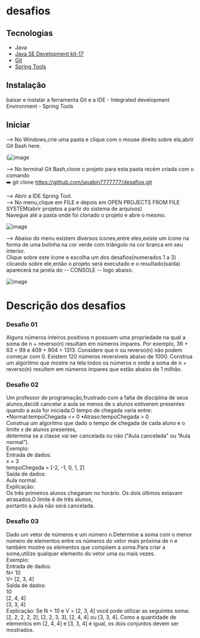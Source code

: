 # desafios  
## Tecnologias  
- Java  
- [Java SE Development kit-17](https://www.oracle.com/java/technologies/javase/jdk17-archive-downloads.html) 
- [Git](https://git-scm.com/downloads)
- [Spring Tools](https://spring.io/tools)  


## Instalação 
baixar e instalar a ferramenta Git e a IDE - Integrated development Environment - Spring Tools  

## Iniciar
--> No Windows,crie uma pasta e clique com o mouse direito sobre ela,abrir Git Bash here.  
   
   (![image](https://user-images.githubusercontent.com/97295077/166489415-6c351061-0521-424f-845b-1b96021a5f72.png)


   
    

--> No terminal Git Bash,clone o projeto para esta pasta recém criada com o comando  
    ➡️ git clone https://github.com/javabin7777777/desafios.git  

--> Abrir a IDE Spring Tool.   
--> No menu,clique em FILE e depois em OPEN PROJECTS FROM FILE SYSTEM(abrir projetos a partir do sistema de arquivos)  
   Navegue até a pasta onde foi clonado o projeto e abre o mesmo.  
   
   ![image](https://user-images.githubusercontent.com/97295077/166488043-e0c5501c-91a0-45db-8e48-cc4892df1094.png)

--> Abaixo do menu existem diversos ícones,entre eles,existe um ícone na forma de uma bolinha na cor verde com triângulo na cor branca em seu interior.  
Clique sobre este ícone e escolha um dos desafios(numerados 1 a 3) clicando sobre ele,então o projeto será executado e o resultado(saída) aparecerá 
na janela do -- CONSOLE -- logo abaixo.  

![image](https://user-images.githubusercontent.com/97295077/166488442-33d580f0-2602-4055-9580-22340551f5cd.png)  
 # Descrição dos desafios
 ### Desafio 01
Alguns números inteiros positivos n possuem uma propriedade na qual a soma de n + reverso(n) resultam
em números ímpares. Por exemplo, 36 + 63 = 99 e 409 + 904 = 1313. Considere que n ou reverso(n) não
podem começar com 0.
Existem 120 números reversíveis abaixo de 1000.
Construa um algoritmo que mostre na tela todos os números n onde a soma de n + reverso(n) resultem
em números ímpares que estão abaixo de 1 milhão.  
### Desafio 02
Um professor de programação,frustrado com a falta de disciplina de seus alunos,decidi cancelar a aula se
menos de x alunos estiverem presentes quando a aula for iniciada.O tempo de chegada varia entre:  
•Normal:tempoChegada <= 0
•Atraso:tempoChegada > 0  
Construa um algoritmo que dado o tempo de chegada de cada aluno e o limite x de alunos presentes,  
determina se a classe vai ser cancelada ou não ("Aula cancelada” ou “Aula normal”).  
Exemplo:  
Entrada de dados:  
x = 3  
tempoChegada = [-2, -1, 0, 1, 2]  
Saída de dados:  
Aula normal.  
Explicação:  
Os três primeiros alunos chegaram no horário. Os dois últimos estavam atrasados.O limite é de três alunos,  
portanto a aula não será cancelada.  
### Desafio 03
Dado um vetor de números e um número n.Determine a soma com o menor número de elementos entre
os números do vetor mais próxima de n e também mostre os elementos que compõem a soma.Para criar a
soma,utilize qualquer elemento do vetor uma ou mais vezes.  
Exemplo:  
Entrada de dados:  
N= 10  
V= [2, 3, 4]  
Saída de dados:  
10  
[2, 4, 4]  
[3, 3, 4]  
Explicação:
Se N = 10 e V = [2, 3, 4] você pode utilizar as seguintes soma: [2, 2, 2, 2, 2], [2, 2, 3, 3], [2, 4, 4] ou [3, 3, 4].
Como a quantidade de elementos em [2, 4, 4] e [3, 3, 4] é igual, os dois conjuntos devem ser mostrados.

      
   

    
    
    




